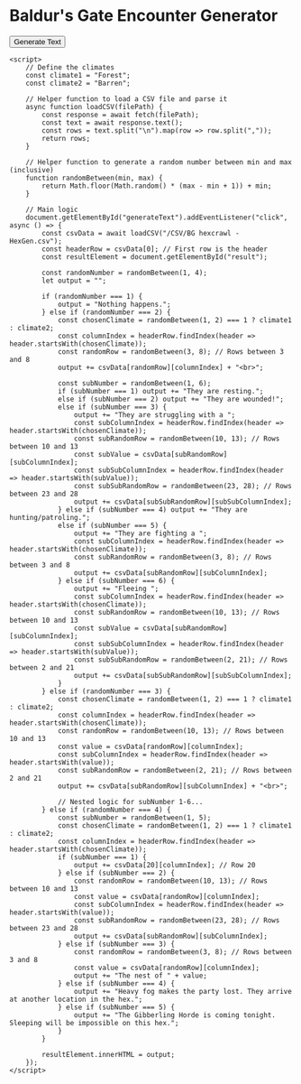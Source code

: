  <head>
  <title>Baldur's Gate Encounter Generator</title>
  </head>
  
   <body>

 <h1>Baldur's Gate Encounter Generator</h1>
    <button id="generateText">Generate Text</button>
    <p id="result"></p>

    <script>
        // Define the climates
        const climate1 = "Forest";
        const climate2 = "Barren";

        // Helper function to load a CSV file and parse it
        async function loadCSV(filePath) {
            const response = await fetch(filePath);
            const text = await response.text();
            const rows = text.split("\n").map(row => row.split(","));
            return rows;
        }

        // Helper function to generate a random number between min and max (inclusive)
        function randomBetween(min, max) {
            return Math.floor(Math.random() * (max - min + 1)) + min;
        }

        // Main logic
        document.getElementById("generateText").addEventListener("click", async () => {
            const csvData = await loadCSV("/CSV/BG hexcrawl - HexGen.csv");
            const headerRow = csvData[0]; // First row is the header
            const resultElement = document.getElementById("result");

            const randomNumber = randomBetween(1, 4);
            let output = "";

            if (randomNumber === 1) {
                output = "Nothing happens.";
            } else if (randomNumber === 2) {
                const chosenClimate = randomBetween(1, 2) === 1 ? climate1 : climate2;
                const columnIndex = headerRow.findIndex(header => header.startsWith(chosenClimate));
                const randomRow = randomBetween(3, 8); // Rows between 3 and 8
                output += csvData[randomRow][columnIndex] + "<br>";

                const subNumber = randomBetween(1, 6);
                if (subNumber === 1) output += "They are resting.";
                else if (subNumber === 2) output += "They are wounded!";
                else if (subNumber === 3) {
                    output += "They are struggling with a ";
                    const subColumnIndex = headerRow.findIndex(header => header.startsWith(chosenClimate));
                    const subRandomRow = randomBetween(10, 13); // Rows between 10 and 13
                    const subValue = csvData[subRandomRow][subColumnIndex];
                    const subSubColumnIndex = headerRow.findIndex(header => header.startsWith(subValue));
                    const subSubRandomRow = randomBetween(23, 28); // Rows between 23 and 28
                    output += csvData[subSubRandomRow][subSubColumnIndex];
                } else if (subNumber === 4) output += "They are hunting/patroling.";
                else if (subNumber === 5) {
                    output += "They are fighting a ";
                    const subColumnIndex = headerRow.findIndex(header => header.startsWith(chosenClimate));
                    const subRandomRow = randomBetween(3, 8); // Rows between 3 and 8
                    output += csvData[subRandomRow][subColumnIndex];
                } else if (subNumber === 6) {
                    output += "Fleeing ";
                    const subColumnIndex = headerRow.findIndex(header => header.startsWith(chosenClimate));
                    const subRandomRow = randomBetween(10, 13); // Rows between 10 and 13
                    const subValue = csvData[subRandomRow][subColumnIndex];
                    const subSubColumnIndex = headerRow.findIndex(header => header.startsWith(subValue));
                    const subSubRandomRow = randomBetween(2, 21); // Rows between 2 and 21
                    output += csvData[subSubRandomRow][subSubColumnIndex];
                }
            } else if (randomNumber === 3) {
                const chosenClimate = randomBetween(1, 2) === 1 ? climate1 : climate2;
                const columnIndex = headerRow.findIndex(header => header.startsWith(chosenClimate));
                const randomRow = randomBetween(10, 13); // Rows between 10 and 13
                const value = csvData[randomRow][columnIndex];
                const subColumnIndex = headerRow.findIndex(header => header.startsWith(value));
                const subRandomRow = randomBetween(2, 21); // Rows between 2 and 21
                output += csvData[subRandomRow][subColumnIndex] + "<br>";

                // Nested logic for subNumber 1-6...
            } else if (randomNumber === 4) {
                const subNumber = randomBetween(1, 5);
                const chosenClimate = randomBetween(1, 2) === 1 ? climate1 : climate2;
                const columnIndex = headerRow.findIndex(header => header.startsWith(chosenClimate));
                if (subNumber === 1) {
                    output += csvData[20][columnIndex]; // Row 20
                } else if (subNumber === 2) {
                    const randomRow = randomBetween(10, 13); // Rows between 10 and 13
                    const value = csvData[randomRow][columnIndex];
                    const subColumnIndex = headerRow.findIndex(header => header.startsWith(value));
                    const subRandomRow = randomBetween(23, 28); // Rows between 23 and 28
                    output += csvData[subRandomRow][subColumnIndex];
                } else if (subNumber === 3) {
                    const randomRow = randomBetween(3, 8); // Rows between 3 and 8
                    const value = csvData[randomRow][columnIndex];
                    output += "The nest of " + value;
                } else if (subNumber === 4) {
                    output += "Heavy fog makes the party lost. They arrive at another location in the hex.";
                } else if (subNumber === 5) {
                    output += "The Gibberling Horde is coming tonight. Sleeping will be impossible on this hex.";
                }
            }

            resultElement.innerHTML = output;
        });
    </script>
  </body>
